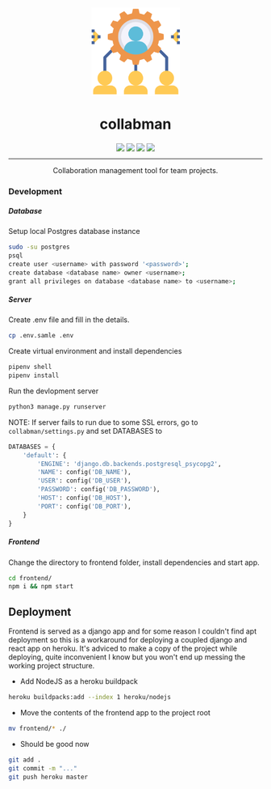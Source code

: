 <p align="center"><img src="./static/repo-icon.svg" align="center" width="175"></p>
<h1 align="center">collabman</h1>

<p align="center">
<a href="https://travis-ci.com/anshumanv/collabman"><img src="https://img.shields.io/travis/com/anshumanv/collabman/master.svg?style=for-the-badge" align="center"></a>
<a href="https://github.com/anshumanv/collabman/issues"><img src="https://img.shields.io/github/issues/anshumanv/collabman.svg?style=for-the-badge" align="center"></a>
<a href="https://github.com/anshumanv/collabman/issues"><img src="https://img.shields.io/badge/React-16.4.2-blue.svg?style=for-the-badge" align="center"></a>
<a href="https://github.com/anshumanv/collabman/issues"><img src="https://img.shields.io/badge/python-3.7-orange.svg?style=for-the-badge" align="center"></a>
</p>
<hr>
<p align="center">Collaboration management tool for team projects.</p>


### Development


##### Database

Setup local Postgres database instance

```sh
sudo -su postgres
psql
create user <username> with password '<password>';
create database <database name> owner <username>;
grant all privileges on database <database name> to <username>;
```


##### Server

Create .env file and fill in the details.
```sh
cp .env.samle .env
```

Create virtual environment and install dependencies

```sh
pipenv shell
pipenv install
```

Run the devlopment server

```sh
python3 manage.py runserver
```

NOTE: If server fails to run due to some SSL errors, go to `collabman/settings.py` and set DATABASES to
```py
DATABASES = {
    'default': {
        'ENGINE': 'django.db.backends.postgresql_psycopg2',
        'NAME': config('DB_NAME'),
        'USER': config('DB_USER'),
        'PASSWORD': config('DB_PASSWORD'),
        'HOST': config('DB_HOST'),
        'PORT': config('DB_PORT'),
    }
}
```


##### Frontend

Change the directory to frontend folder, install dependencies and start app.

```sh
cd frontend/
npm i && npm start
```


## Deployment

Frontend is served as a django app and for some reason I couldn't find apt deployment so this is a workaround for deploying a coupled django and react app on heroku. It's adviced to make a copy of the project while deploying, quite inconvenient I know but you won't end up messing the working project structure.

* Add NodeJS as a heroku buildpack

```sh
heroku buildpacks:add --index 1 heroku/nodejs
```


* Move the contents of the frontend app to the project root

```sh
mv frontend/* ./
```

* Should be good now

```sh
git add .
git commit -m "..."
git push heroku master
```

